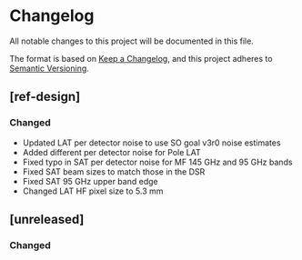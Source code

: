 # Changelog
All notable changes to this project will be documented in this file.

The format is based on [Keep a Changelog](https://keepachangelog.com/en/1.0.0/),
and this project adheres to [Semantic Versioning](https://semver.org/spec/v2.0.0.html).

## [ref-design]
### Changed
- Updated LAT per detector noise to use SO goal v3r0 noise estimates
- Added different per detector noise for Pole LAT 
- Fixed typo in SAT per detector noise for MF 145 GHz and 95 GHz bands
- Fixed SAT beam sizes to match those in the DSR
- Fixed SAT 95 GHz upper band edge
- Changed LAT HF pixel size to 5.3 mm

## [unreleased]
### Changed
